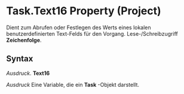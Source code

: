 
# Task.Text16 Property (Project)

Dient zum Abrufen oder Festlegen des Werts eines lokalen benutzerdefinierten Text-Felds für den Vorgang. Lese-/Schreibzugriff  **Zeichenfolge**.


## Syntax

 _Ausdruck_. **Text16**

 _Ausdruck_ Eine Variable, die ein **Task** -Objekt darstellt.

